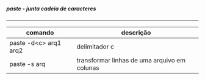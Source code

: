
##### paste - junta cadeia de caracteres
***

| comando | descrição |
|---|---|
|paste -d\<c\> arq1 arq2 | delimitador c|
|paste -s arq | transformar linhas de uma arquivo em colunas|

